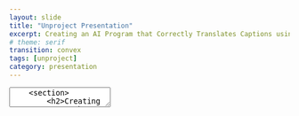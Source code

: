 ```yaml
---
layout: slide
title: "Unproject Presentation"
excerpt: Creating an AI Program that Correctly Translates Captions using Text Analysis for Digital Social Storytelling
# theme: serif
transition: convex
tags: [unproject]
category: presentation
---
```

<section data-markdown>
  <link rel="stylesheet" href="dist/theme/serif.css">
  <textarea data-template>
    <section>
	    <h2>Creating an AI Program that Correctly Translates Captions using Text Analysis Tehcniques for Digital-Social Storytelling</h2>
	    Awad AlMehairi
	    IM-UH-1511 - Introduction to Digital Humanities.
		</section>
	  ---
	  <section>
		<h2>Scope:</h2>
		<section>This project focuses on tackling incorrect social media captions and messages by forging together an AI system that detects inconsistent translations across social media platforms that communicate incoherent ideas due to inaccurate translations. The main idea it approaches is language, mainly the Emirati Arabic dialect.</section>
		<section>Lots of dialects are improperly documented online that their translation processes are almost always slightly off or based on the formal form of the detected language. Emirati Arabic is one of those prone to inaccurate translations, thus inaccurate interpretations.</section>
		</section>
		---
		<section>
		<h2>Main Concerns:</h2>
		<section>Maintain consistent usage of Emirati Arabic in research purposes.
		Allow researchers and social media users in general to understand Emirati Arabic and not shy away from it, especially during research or important announcements (especially those within communities).</section>
		</section>
		---
		<section>
		<h2>Data & Their Sources:</h2>
		<section>Most data for this project is collected from social media accounts with captions/comments of different versions of Emirati Arabic. Other versions of this project will be fully developed to house translation processes of other languages and dialects (not necessarily of Arabic). Other forms of data include written narratives and poetry in Emirati Arabic. These sources are used to expand the database with a richer vocabulary.</section>
			<h2>Data & Their Sources:</h2>
		<section>Instagram accounts like @goodbyeoldjumeirah are used to fuel the database with vocabulary from the public. This account focuses on "archiving traditional, abandoned, and demolished houses in Jumeirah". Most of the comments under this account’s posts are of Emirati Arabic. The account managers are natives of the UAE, and most of the comments under their posts are from other locals commenting in Emirati Arabic.</section>
			<h2>Data & Their Sources:</h2>
		<section>@almawrooth on Instagram – a page that aims to document inherent aspects of locations in the UAE by the people from an older time of today. Most of the contributions and explanations are in Emirati Arabic. This account brings forth a historical influence on the usage of certain words of Emirati Arabic.</section>
		</section>
		---
		<section>
		<h2>Ethics:</h2>
		<section>This project is guided by the motive of wanting to maintain the identity of Emiratis across social media platforms that are usually dominantly westernized. It follows copyright guidelines with the sources it uses for data collection and database construction. Development of this project is organized and completed by a team of Emirati professionals that are experts in linguistics and data collection.</section>
		</section>
		---
		<h2>Values:</h2>
		test
		---
		<h2>Techniques:</h2>
		Use text analysis techniques to further analyze proposed texts (and dialects) to better compose correct translation programs in
		---
		<h2>Aims:</h2>
		The main goal of this project is to create a flawless database that can successfully detect inaccurate translations and correctly display them. The final form of the project will be used as a tool to make data collection from online sources that use Emirati Arabic instead of English.</section>
		---
		<h2>Participation:</h2>
		This project aims to contain ideas of the people in Jumeirah that showcase cultural diversity and availability through language.
		---
		<h2>Workplan:</h2>
		test

  </textarea>
</section>
